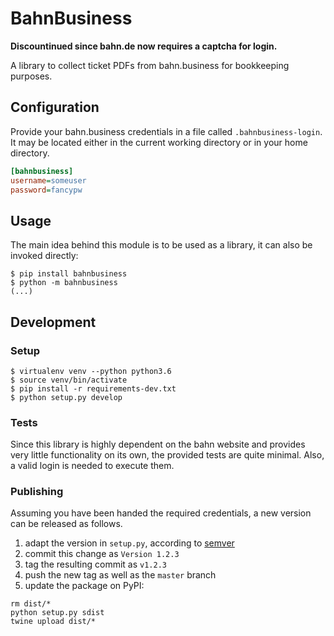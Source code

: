 # BahnBusiness

**Discountinued since bahn.de now requires a captcha for login.**

A library to collect ticket PDFs from bahn.business for bookkeeping purposes.

## Configuration

Provide your bahn.business credentials in a file called `.bahnbusiness-login`.
It may be located either in the current working directory or in your home
directory.

```ini
[bahnbusiness]
username=someuser
password=fancypw
```

## Usage

The main idea behind this module is to be used as a library, it can also be
invoked directly:

```
$ pip install bahnbusiness
$ python -m bahnbusiness
(...)
```

## Development

### Setup

```
$ virtualenv venv --python python3.6
$ source venv/bin/activate
$ pip install -r requirements-dev.txt
$ python setup.py develop
```

### Tests

Since this library is highly dependent on the bahn website and provides very
little functionality on its own, the provided tests are quite minimal. Also,
a valid login is needed to execute them.

### Publishing

Assuming you have been handed the required credentials, a new version
can be released as follows.

1. adapt the version in `setup.py`, according to [semver](http://semver.org/)
2. commit this change as `Version 1.2.3`
3. tag the resulting commit as `v1.2.3`
4. push the new tag as well as the `master` branch
5. update the package on PyPI:

```
rm dist/*
python setup.py sdist
twine upload dist/*
```
